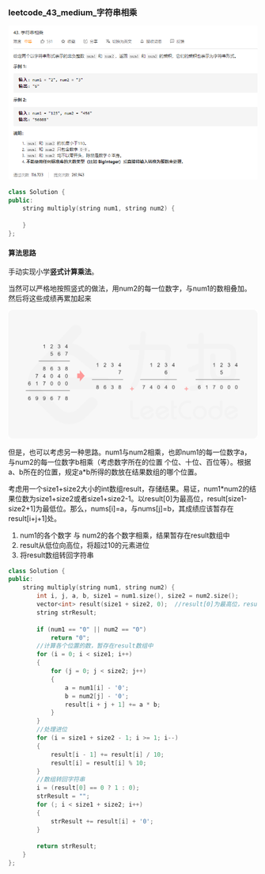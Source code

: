 ### leetcode_43_medium_字符串相乘

![image-20201217185755732](leetcode_43_medium_字符串相乘.assets/image-20201217185755732.png)

```c++
class Solution {
public:
    string multiply(string num1, string num2) {

    }
};
```

#### 算法思路

手动实现小学**竖式计算乘法**。

当然可以严格地按照竖式的做法，用num2的每一位数字，与num1的数相叠加。然后将这些成绩再累加起来

![fig1](leetcode_43_medium_字符串相乘.assets/sol1.png)

但是，也可以考虑另一种思路。num1与num2相乘，也即num1的每一位数字a，与num2的每一位数字b相乘（考虑数字所在的位置 个位、十位、百位等）。根据a、b所在的位置，规定a*b所得的数放在结果数组的哪个位置。

考虑用一个size1+size2大小的int数组result，存储结果。易证，num1*num2的结果位数为size1+size2或者size1+size2-1。以result[0]为最高位，result[size1-size2+1]为最低位。那么，nums[i]=a，与nums[j]=b，其成绩应该暂存在result[i+j+1]处。

1. num1的各个数字 与 num2的各个数字相乘，结果暂存在result数组中
2. result从低位向高位，将超过10的元素进位
3. 将result数组转回字符串

```c++
class Solution {
public:
	string multiply(string num1, string num2) {
		int i, j, a, b, size1 = num1.size(), size2 = num2.size();
		vector<int> result(size1 + size2, 0);  //result[0]为最高位，result[size1+size2-1]为最低位
		string strResult;

		if (num1 == "0" || num2 == "0")
			return "0";
		//计算各个位置的数，暂存在result数组中
		for (i = 0; i < size1; i++)
		{
			for (j = 0; j < size2; j++)
			{
				a = num1[i] - '0';
				b = num2[j] - '0';
				result[i + j + 1] += a * b;
			}
		}
		//处理进位
		for (i = size1 + size2 - 1; i >= 1; i--)
		{
			result[i - 1] += result[i] / 10;
			result[i] = result[i] % 10;
		}
		//数组转回字符串
		i = (result[0] == 0 ? 1 : 0);
		strResult = "";
		for (; i < size1 + size2; i++)
		{
			strResult += result[i] + '0';
		}

		return strResult;
	}
};
```

